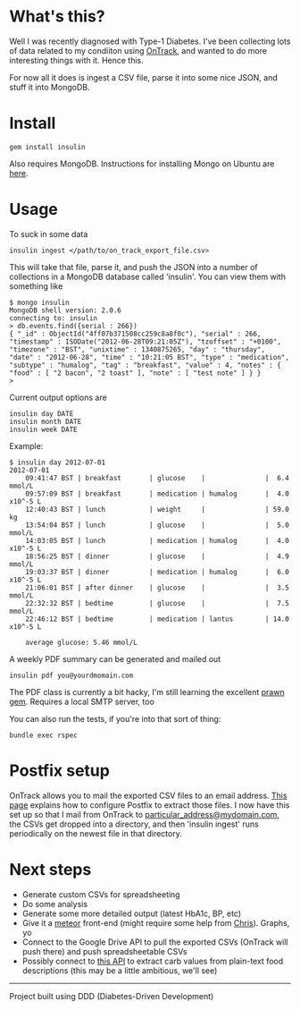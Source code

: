 What's this?
============

Well I was recently diagnosed with Type-1 Diabetes. I've been collecting lots of data related to my condiiton using [OnTrack](https://play.google.com/store/apps/details?id=com.gexperts.ontrack), and wanted to do more interesting things with it. Hence this.

For now all it does is ingest a CSV file, parse it into some nice JSON, and stuff it into MongoDB.

Install
=======

    gem install insulin

Also requires MongoDB. Instructions for installing Mongo on Ubuntu are [here](http://docs.mongodb.org/manual/tutorial/install-mongodb-on-debian-or-ubuntu-linux/).

Usage
=====

To suck in some data

    insulin ingest </path/to/on_track_export_file.csv>

This will take that file, parse it, and push the JSON into a number of collections in a MongoDB database called 'insulin'. You can view them with something like

    $ mongo insulin
    MongoDB shell version: 2.0.6
    connecting to: insulin
    > db.events.find({serial : 266})
    { "_id" : ObjectId("4ff07b371508cc259c8a8f0c"), "serial" : 266, "timestamp" : ISODate("2012-06-28T09:21:05Z"), "tzoffset" : "+0100", "timezone" : "BST", "unixtime" : 1340875265, "day" : "thursday", "date" : "2012-06-28", "time" : "10:21:05 BST", "type" : "medication", "subtype" : "humalog", "tag" : "breakfast", "value" : 4, "notes" : { "food" : [ "2 bacon", "2 toast" ], "note" : [ "test note" ] } }
    > 

Current output options are

    insulin day DATE
    insulin month DATE
    insulin week DATE

Example:

    $ insulin day 2012-07-01
    2012-07-01
        09:41:47 BST | breakfast       | glucose    |               |  6.4 mmol/L
        09:57:09 BST | breakfast       | medication | humalog       |  4.0 x10^-5 L
        12:40:43 BST | lunch           | weight     |               | 59.0 kg
        13:54:04 BST | lunch           | glucose    |               |  5.0 mmol/L
        14:03:05 BST | lunch           | medication | humalog       |  4.0 x10^-5 L
        18:56:25 BST | dinner          | glucose    |               |  4.9 mmol/L
        19:03:37 BST | dinner          | medication | humalog       |  6.0 x10^-5 L
        21:06:01 BST | after dinner    | glucose    |               |  3.5 mmol/L
        22:32:32 BST | bedtime         | glucose    |               |  7.5 mmol/L
        22:46:12 BST | bedtime         | medication | lantus        | 14.0 x10^-5 L

        average glucose: 5.46 mmol/L

A weekly PDF summary can be generated and mailed out

    insulin pdf you@yourdmomain.com

The PDF class is currently a bit hacky, I'm still learning the excellent [prawn gem](https://github.com/prawnpdf/prawn). Requires a local SMTP server, too

You can also run the tests, if you're into that sort of thing:

    bundle exec rspec

Postfix setup
=============

OnTrack allows you to mail the exported CSV files to an email address. [This page](http://tech.jeffri.es/2010/09/automatic-ripping-and-saving-email-attachments-with-postfix/) explains how to configure Postfix to extract those files. I now have this set up so that I mail from OnTrack to particular_address@mydomain.com, the CSVs get dropped into a directory, and then 'insulin ingest' runs periodically on the newest file in that directory.

Next steps
==========

* Generate custom CSVs for spreadsheeting
* Do some analysis
* Generate some more detailed output (latest HbA1c, BP, etc)
* Give it a [meteor](http://meteor.com/) front-end (might require some help from [Chris](https://github.com/mrchrisadams)). Graphs, yo
* Connect to the Google Drive API to pull the exported CSVs (OnTrack will push there) and push spreadsheetable CSVs
* Possibly connect to [this API](http://platform.fatsecret.com/api/) to extract carb values from plain-text food descriptions (this may be a little ambitious, we'll see)

---

Project built using DDD (Diabetes-Driven Development)
